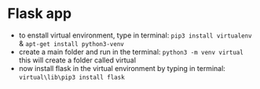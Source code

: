 # Flask app
* to enstall virtual environment, type in terminal: `pip3 install virtualenv` & `apt-get install python3-venv`
* create a main folder and run in the terminal: `python3 -m venv virtual` this will create a folder called virtual
* now install flask in the virtual environment by typing in terminal: `virtual\lib\pip3 install flask`
